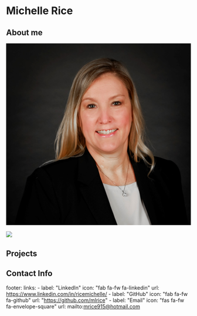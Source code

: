 # Michelle Rice

## About me
![Bio_photo](/assets/images/bio-photo.jpg)

<img src="https://github.com/mlrice/mlrice.github.io/blob/main/assets/images/bio-photo.jpg">


## Projects









## Contact Info
footer:
links:
    - label: "LinkedIn"
      icon: "fab fa-fw fa-linkedin"
      url: https://www.linkedin.com/in/ricemichelle/
    - label: "GitHub"
      icon: "fab fa-fw fa-github"
      url: "https://github.com/mlrice"
    - label: "Email"
      icon: "fas fa-fw fa-envelope-square"
      url: mailto:mrice915@hotmail.com
